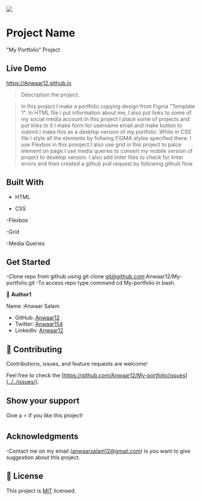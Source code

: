 ![](https://img.shields.io/badge/Microverse-blueviolet)

# Project Name

"My Portfolio" Project

## Live Demo

https://Anwaar12.github.io

> Description the project.

> In this project I make a portfolio copying design from Figma "Template 1". In HTML file I put information about me, I also put links to some of my social media account.In this project I place some of projects and put links to it I make form for username email and make button to submit.I make this as a desktop version of my portfolio .While in CSS file I style all the elements by follwing FIGMA styles specified there. I use Flexbox in this prooject.I also use grid in this project to palce element on page.I use media queries to convert my mobile version of project to desktop version. I also add linter files to check for linter errors and then created a github pull request by following github flow.

## Built With

- HTML

- CSS

-Flexbox

-Grid

-Media Queries

## Get Started

-Clone repo from github using git clone git@github.com:Anwaar12/My-portfolio.git
-To access repo type command cd My-portfolio in bash.

👤 **Author1**

Name :Anwaar Salam

- GitHub: [Anwaar12](https://github.com/Anwaar12)
- Twitter: [Anwaar154](https://twitter.com/Anwaar154)
- LinkedIn: [Anwaar12](https://www.linkedin.com/in/anwaar-salam-61a3821b0/)

## 🤝 Contributing

Contributions, issues, and feature requests are welcome!

Feel free to check the [https://github.com/Anwaar12/My-portfolio/issues](../../issues/).

## Show your support

Give a ⭐️ if you like this project!

## Acknowledgments

-Contact me on my email (anwaarsalam12@gmail.com) is you want to give suggestion about this project.

## 📝 License

This project is [MIT](https://choosealicense.com/licenses/mit/) licensed.
